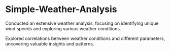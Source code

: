 # Simple-Weather-Analysis

Conducted an extensive weather analysis, focusing on identifying unique wind speeds and exploring various weather conditions.

Explored correlations between weather conditions and different parameters, uncovering valuable insights and patterns.
